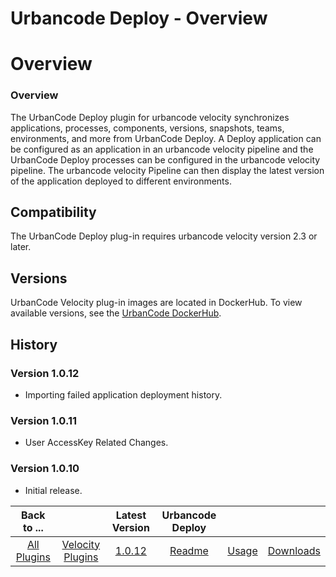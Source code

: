 
Urbancode Deploy - Overview
======================

# Overview


### Overview


The UrbanCode Deploy plugin for urbancode velocity synchronizes applications, processes, components, versions, snapshots, teams, environments, and more from UrbanCode Deploy. A Deploy application can be configured as an application in an urbancode velocity pipeline and the UrbanCode Deploy processes can be configured in the urbancode velocity pipeline. The urbancode velocity Pipeline can then display the latest version of the application deployed to different environments.

Compatibility
-------------

The UrbanCode Deploy plug-in requires urbancode velocity version 2.3 or later.

Versions
--------

UrbanCode Velocity plug-in images
are located in DockerHub. To view available versions, see the [UrbanCode
DockerHub](https://hub.docker.com/r/urbancode/ucv-ext-ucd/tags).

History
-------

### Version 1.0.12

* Importing failed application deployment history.

### Version 1.0.11

* User AccessKey Related Changes.

### Version 1.0.10

* Initial release.


|Back to ...||Latest Version|Urbancode Deploy |||
| :---: | :---: | :---: | :---: | :---: | :---: |
|[All Plugins](../../index.md)|[Velocity Plugins](../README.md)|[1.0.12](https://github.com/UrbanCode/IBM-UCV-PLUGINS/raw/main/files/ucv-ext-ucd/ucv-ext-ucd:1.0.12.tar)|[Readme](README.md)|[Usage](usage.md)|[Downloads](downloads.md)|

